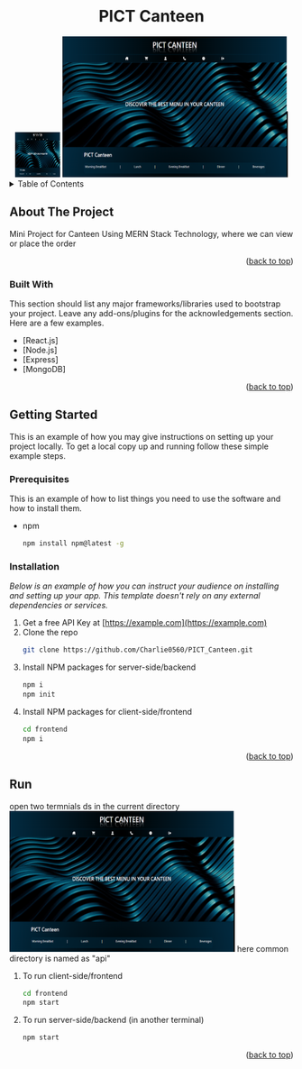 <div id="top"></div>


<!-- PROJECT LOGO -->
<br />
<div align="center">
  <h1>PICT Canteen</h1>
  <img src="frontpage.png" alt="frontpage" width="80" height="80">
  <a href="https://github.com/othneildrew/Best-README-Template">
    <img src="frontpage.png" alt="frontpage" width="400" height="250">
<!--     <img src="frontpage2.png" alt="frontpage" width="80" height="80">
    <img src="cart.png" alt="cart" width="80" height="80">
    <img src="admin.png" alt="admin" width="80" height="80"> -->
  </a>


</div>



<!-- TABLE OF CONTENTS -->
<details>
  <summary>Table of Contents</summary>
  <ol>
    <li>
      <a href="#about-the-project">About The Project</a>
      <ul>
        <li><a href="#built-with">Built With</a></li>
      </ul>
    </li>
    <li>
      <a href="#getting-started">Getting Started</a>
      <ul>
        <li><a href="#prerequisites">Prerequisites</a></li>
        <li><a href="#installation">Installation</a></li>
      </ul>
    </li>
    
  </ol>
</details>



<!-- ABOUT THE PROJECT -->
## About The Project

Mini Project for Canteen Using MERN Stack Technology, where we can view or place the order

<p align="right">(<a href="#top">back to top</a>)</p>



### Built With

This section should list any major frameworks/libraries used to bootstrap your project. Leave any add-ons/plugins for the acknowledgements section. Here are a few examples.

* [React.js]
* [Node.js]
* [Express]
* [MongoDB]

<p align="right">(<a href="#top">back to top</a>)</p>



<!-- GETTING STARTED -->
## Getting Started

This is an example of how you may give instructions on setting up your project locally.
To get a local copy up and running follow these simple example steps.

### Prerequisites

This is an example of how to list things you need to use the software and how to install them.
* npm
  ```sh
  npm install npm@latest -g
  ```

### Installation

_Below is an example of how you can instruct your audience on installing and setting up your app. This template doesn't rely on any external dependencies or services._

1. Get a free API Key at [https://example.com](https://example.com)
2. Clone the repo
   ```sh
   git clone https://github.com/Charlie0560/PICT_Canteen.git
   ```
3. Install NPM packages for server-side/backend
   ```sh
   npm i
   npm init
   ```
4. Install NPM packages for client-side/frontend
   ```sh
   cd frontend
   npm i
   ```

<p align="right">(<a href="#top">back to top</a>)</p>



<!-- To run the project -->
## Run
open two termnials ds in the current directory
 <img src="frontpage.png" alt="frontpage" width="400" height="250">
 here common directory is named as "api"

1. To run client-side/frontend
   ```sh
   cd frontend
   npm start
   ```
2. To run server-side/backend (in another terminal)
   ```sh
   npm start
   ```
   

<p align="right">(<a href="#top">back to top</a>)</p>




